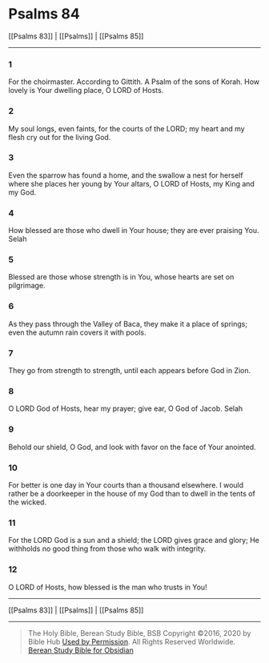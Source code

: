 # Psalms 84

[[Psalms 83]] | [[Psalms]] | [[Psalms 85]]

---

### 1
For the choirmaster. According to Gittith. A Psalm of the sons of Korah. How lovely is Your dwelling place, O LORD of Hosts.

### 2
My soul longs, even faints, for the courts of the LORD; my heart and my flesh cry out for the living God.

### 3
Even the sparrow has found a home, and the swallow a nest for herself where she places her young by Your altars, O LORD of Hosts, my King and my God.

### 4
How blessed are those who dwell in Your house; they are ever praising You. Selah

### 5
Blessed are those whose strength is in You, whose hearts are set on pilgrimage.

### 6
As they pass through the Valley of Baca, they make it a place of springs; even the autumn rain covers it with pools.

### 7
They go from strength to strength, until each appears before God in Zion.

### 8
O LORD God of Hosts, hear my prayer; give ear, O God of Jacob. Selah

### 9
Behold our shield, O God, and look with favor on the face of Your anointed.

### 10
For better is one day in Your courts than a thousand elsewhere. I would rather be a doorkeeper in the house of my God than to dwell in the tents of the wicked.

### 11
For the LORD God is a sun and a shield; the LORD gives grace and glory; He withholds no good thing from those who walk with integrity.

### 12
O LORD of Hosts, how blessed is the man who trusts in You!

---

[[Psalms 83]] | [[Psalms]] | [[Psalms 85]]

---

> The Holy Bible, Berean Study Bible, BSB
> Copyright &copy;2016, 2020 by Bible Hub
> [Used by Permission](https://berean.bible/terms.htm). All Rights Reserved Worldwide.
> [Berean Study Bible for Obsidian](https://github.com/gapmiss/berean-study-bible-for-obsidian)</small>


